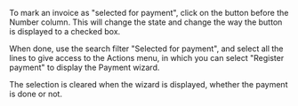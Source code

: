 To mark an invoice as "selected for payment", click on the button before
the Number column. This will change the state and change the way the
button is displayed to a checked box.

When done, use the search filter "Selected for payment", and select all
the lines to give access to the Actions menu, in which you can select
"Register payment" to display the Payment wizard.

The selection is cleared when the wizard is displayed, whether the
payment is done or not.
